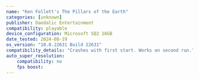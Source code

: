 ```yaml
---
name: "Ken Follett's The Pillars of the Earth"
categories: [unknown]
publisher: Daedalic Entertainment
compatibility: playable
device_configuration: Microsoft SQ2 16GB
date_tested: 2024-08-19
os_version: "10.0.22631 Build 22631"
compatibility_details: "Crashes with first start. Works on second run."
auto_super_resolution:
    compatibility: no
    fps boost: 
---
```

